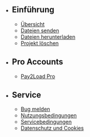 - ## Einführung
  - [Übersicht](/docs/{{version}}/overview)
  - [Dateien senden](/docs/{{version}}/senden)
  - [Dateien herunterladen](/docs/{{version}}/herunterladen)
  - [Projekt löschen](/docs/{{version}}/loeschen)
- ## Pro Accounts
  - [Pay2Load Pro](/docs/{{version}}/pro)
- ## Service
  - [Bug melden](/docs/{{version}}/bugs)
  - [Nutzungsbedingungen](/docs/{{version}}/nutzungsbedingungen)
  - [Servicebedingungen](/docs/{{version}}/servicebedingungen)
  - [Datenschutz und Cookies](/docs/{{version}}/datenschutz-cookies)

